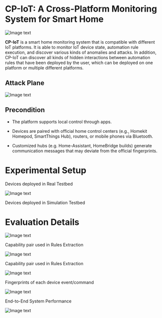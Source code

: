 # CP-IoT: A Cross-Platform Monitoring System for Smart Home

![Image text](https://github.com/colinLH/CP-IoT/blob/main/figure/system.png)

**CP-IoT** is a smart home monitoring system that is compatible with different IoT platforms. It is able to monitor IoT device state, automation rule execution, and discover various kinds of anomalies and attacks. In addition, CP-IoT can discover all kinds of hidden interactions between automation rules that have been deployed by the user, which can be deployed on one platform or multiple different platforms.

## Attack Plane

![Image text](https://github.com/colinLH/CP-IoT/blob/main/figure/attack.png)

## Precondition

- The platform supports local control through apps.

- Devices are paired with official home control centers (e.g., Homekit Homepod, SmartThings Hub), routers, or mobile phones via Bluetooth.

- Customized hubs (e.g. Home-Assistant, HomeBridge builds) generate communication messages that may deviate from the official fingerprints.


# Experimental Setup

Devices deployed in Real Testbed

![Image text](https://github.com/colinLH/CP-IoT/blob/main/figure/real_testbed.png)

Devices deployed in Simulation Testbed 

# Evaluation Details

![Image text](https://github.com/colinLH/CP-IoT/blob/main/figure/simulation.png)

Capability pair used in Rules Extraction 

![Image text](https://github.com/colinLH/CP-IoT/blob/main/figure/capability_pair.png)

Capability pair used in Rules Extraction 

![Image text](https://github.com/colinLH/CP-IoT/blob/main/figure/capability_pair2.png)

Fingerprints of each device event/command

![Image text](https://github.com/colinLH/CP-IoT/blob/main/figure/fingerprint.png)

End-to-End System Performance

![Image text](https://github.com/colinLH/CP-IoT/blob/main/figure/end2end.png)




